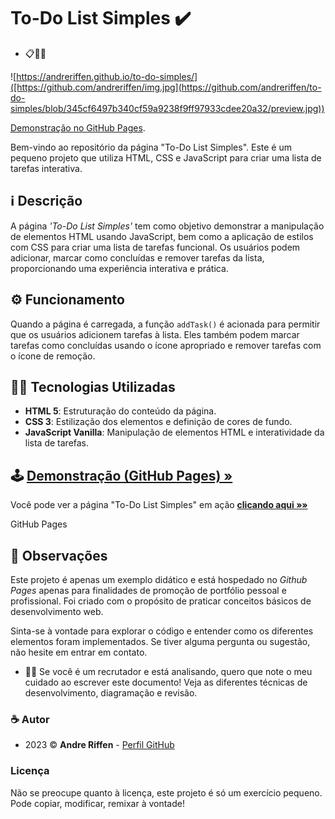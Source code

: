 # To-Do List Simples ✔️

- 📋📌📝

![https://andreriffen.github.io/to-do-simples/]([https://github.com/andreriffen/img.jpg](https://github.com/andreriffen/to-do-simples/blob/345cf6497b340cf59a9238f9ff97933cdee20a32/preview.jpg))

[Demonstração no GitHub Pages](https://andreriffen.github.io/to-do-simples/).

Bem-vindo ao repositório da página "To-Do List Simples". Este é um pequeno projeto que utiliza HTML, CSS e JavaScript para criar uma lista de tarefas interativa.

## ℹ️ Descrição

A página *'To-Do List Simples'* tem como objetivo demonstrar a manipulação de elementos HTML usando JavaScript, bem como a aplicação de estilos com CSS para criar uma lista de tarefas funcional. Os usuários podem adicionar, marcar como concluídas e remover tarefas da lista, proporcionando uma experiência interativa e prática.

## ⚙️ Funcionamento

Quando a página é carregada, a função `addTask()` é acionada para permitir que os usuários adicionem tarefas à lista. Eles também podem marcar tarefas como concluídas usando o ícone apropriado e remover tarefas com o ícone de remoção.

## 👨‍💻 Tecnologias Utilizadas

- **HTML 5**: Estruturação do conteúdo da página.
- **CSS 3**: Estilização dos elementos e definição de cores de fundo.
- **JavaScript Vanilla**: Manipulação de elementos HTML e interatividade da lista de tarefas.

## 🕹️ [Demonstração (GitHub Pages) »](https://andreriffen.github.io/to-do-simples/)

Você pode ver a página "To-Do List Simples" em ação [**clicando aqui »»**](https://andreriffen.github.io/to-do-simples/)

GitHub Pages

## 💬 Observações

Este projeto é apenas um exemplo didático e está hospedado no *Github Pages* apenas para finalidades de promoção de portfólio pessoal e profissional. Foi criado com o propósito de praticar conceitos básicos de desenvolvimento web.

Sinta-se à vontade para explorar o código e entender como os diferentes elementos foram implementados. Se tiver alguma pergunta ou sugestão, não hesite em entrar em contato.

- 🙋‍♂️ Se você é um recrutador e está analisando, quero que note o meu cuidado ao escrever este documento! Veja as diferentes técnicas de desenvolvimento, diagramação e revisão.

### ☕ Autor

- 2023 ©️ **Andre Riffen** - [Perfil GitHub](https://github.com/andreriffen)

### Licença

Não se preocupe quanto à licença, este projeto é só um exercício pequeno. Pode copiar, modificar, remixar à vontade!
